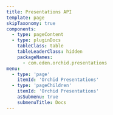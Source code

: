 ```yaml
---
title: Presentations API
template: page
skipTaxonomy: true
components:
  - type: pageContent
  - type: pluginDocs
    tableClass: table
    tableLeaderClass: hidden
    packageNames: 
      - com.eden.orchid.presentations
menu:
  - type: 'page'
    itemId: 'Orchid Presentations'
  - type: 'pageChildren'
    itemId: 'Orchid Presentations'
    asSubmenu: true
    submenuTitle: Docs
---
```

